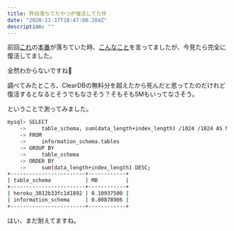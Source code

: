 ```yaml
---
title: 昨日落ちてたやつが復活してた件
date: "2020-11-17T18:47:00.284Z"
description: ""
---
```


前回[これ](https://github.com/rrih/feel)の[本番](htps://feel-prod.herokuapp.com)が落ちていた時、[こんなこと](/heroku-cleardb-dead/)を言ってましたが、今見たら完全に復活してました。

全然わからないですね🤔

調べてみたところ、ClearDBの無料分を超えたから死んだと思ってたのだけれど復活するとなるとそうでもなさそう？そもそも5Mもいってなさそう。

ということで測ってみました。

```bash
mysql> SELECT
    ->     table_schema, sum(data_length+index_length) /1024 /1024 AS MB
    -> FROM
    ->     information_schema.tables
    -> GROUP BY
    ->     table_schema
    -> ORDER BY
    ->     sum(data_length+index_length) DESC;
+------------------------+------------+
| table_schema           | MB         |
+------------------------+------------+
| heroku_3012b33fc1d1892 | 0.10937500 |
| information_schema     | 0.00878906 |
+------------------------+------------+
```

はい、まだ耐えてますね。
